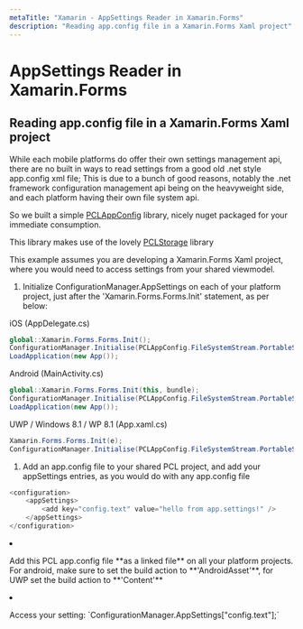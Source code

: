 ```yaml
---
metaTitle: "Xamarin - AppSettings Reader in Xamarin.Forms"
description: "Reading app.config file in a Xamarin.Forms Xaml project"
---
```


# AppSettings Reader in Xamarin.Forms



## Reading app.config file in a Xamarin.Forms Xaml project


While each mobile platforms do offer their own settings management api, there are no built in ways to read settings from a good old .net style app.config xml file;
This is due to a bunch of good reasons, notably the .net framework configuration management api being on the heavyweight side, and each platform having their own file system api.

So we built a simple [PCLAppConfig](https://www.nuget.org/packages/PCLAppConfig) library, nicely nuget packaged for your immediate consumption.

This library makes use of the lovely [PCLStorage](https://www.nuget.org/packages/pclstorage) library

This example assumes you are developing a Xamarin.Forms Xaml project, where you would need to access settings from your shared viewmodel.

1. Initialize ConfigurationManager.AppSettings on each of your platform project, just after the 'Xamarin.Forms.Forms.Init' statement, as per below:

iOS (AppDelegate.cs)

```cs
global::Xamarin.Forms.Forms.Init();
ConfigurationManager.Initialise(PCLAppConfig.FileSystemStream.PortableStream.Current);
LoadApplication(new App());

```

Android (MainActivity.cs)

```cs
global::Xamarin.Forms.Forms.Init(this, bundle);
ConfigurationManager.Initialise(PCLAppConfig.FileSystemStream.PortableStream.Current);
LoadApplication(new App());

```

UWP / Windows 8.1 / WP 8.1 (App.xaml.cs)

```cs
Xamarin.Forms.Forms.Init(e);
ConfigurationManager.Initialise(PCLAppConfig.FileSystemStream.PortableStream.Current);

```


1. Add an app.config file to your shared PCL project, and add your appSettings entries, as you would do with any app.config file

```cs
<configuration>
    <appSettings>
        <add key="config.text" value="hello from app.settings!" />
    </appSettings>
</configuration>

```


<li>
<p>Add this PCL app.config file **as a linked file** on all your platform
projects. For android, make sure to set the build action to
**'AndroidAsset'**, for UWP set the build action to **'Content'**</p>
</li>
<li>
<p>Access your setting:
`ConfigurationManager.AppSettings["config.text"];`</p>
</li>

